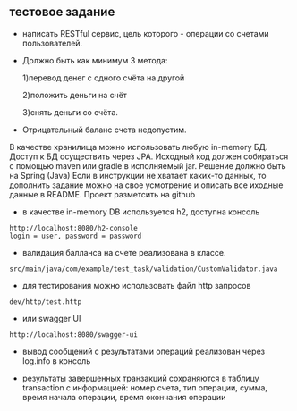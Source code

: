## тестовое задание

- написать RESTful сервис, цель которого - операции со счетами пользователей.


- Должно быть как минимум 3 метода:

  1)перевод денег с одного счёта на другой

  2)положить деньги на счёт

  3)снять деньги со счёта.

- Отрицательный баланс счета недопустим.

В качестве хранилища можно использовать любую in-memory БД. Доступ к БД осуществить через JPA. Исходный код должен
собираться с помощью maven или gradle в исполняемый jar. Решение должно быть на Spring (Java) Если в инструкции не
хватает каких-то данных, то дополнить задание можно на свое усмотрение и описать все иходные данные в README. Проект
разметсить на github

- в качестве in-memory DB используется h2, доступна консоль
```
http://localhost:8080/h2-console 
login = user, password = password 
```
- валидация балланса на счете реализована в классе.

```
src/main/java/com/example/test_task/validation/CustomValidator.java
```

- для тестирования можно использовать файл http запросов

```
dev/http/test.http
```

- или swagger UI

```
http://localhost:8080/swagger-ui
```

- вывод сообщений с результатами операций реализован через log.info в консоль

- результаты завершенных транзакций сохраняются в таблицу transaction с информацией: номер счета, тип операции, сумма, время начала операции, время окончания операции